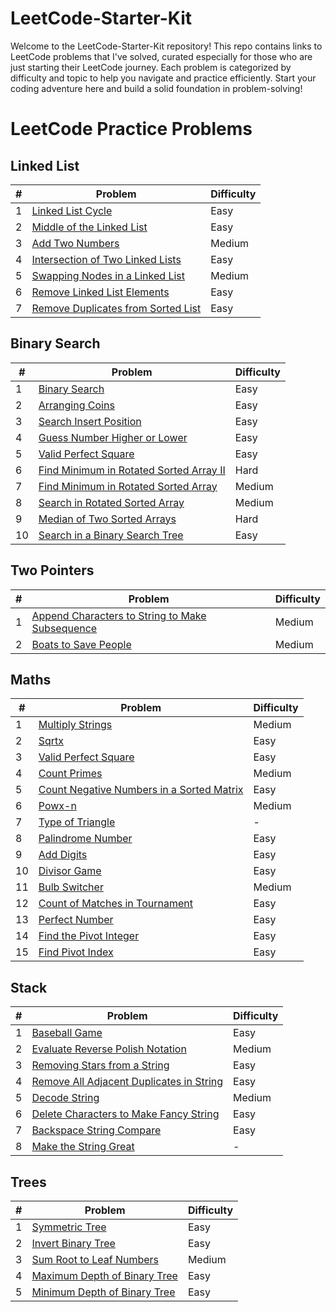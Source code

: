 # LeetCode-Starter-Kit
Welcome to the LeetCode-Starter-Kit repository! This repo contains links to LeetCode problems that I've solved, curated especially for those who are just starting their LeetCode journey. Each problem is categorized by difficulty and topic to help you navigate and practice efficiently. Start your coding adventure here and build a solid foundation in problem-solving!

# LeetCode Practice Problems




## Linked List

| #  | Problem                                           | Difficulty |
|----|---------------------------------------------------|------------|
| 1  | [Linked List Cycle](https://leetcode.com/problems/linked-list-cycle/)                                 | Easy       |
| 2  | [Middle of the Linked List](https://leetcode.com/problems/middle-of-the-linked-list/)                   | Easy       |
| 3  | [Add Two Numbers](https://leetcode.com/problems/add-two-numbers/)                                       | Medium     |
| 4  | [Intersection of Two Linked Lists](https://leetcode.com/problems/intersection-of-two-linked-lists/)     | Easy       |
| 5  | [Swapping Nodes in a Linked List](https://leetcode.com/problems/swapping-nodes-in-a-linked-list/)       | Medium     |
| 6  | [Remove Linked List Elements](https://leetcode.com/problems/remove-linked-list-elements/)               | Easy       |
| 7  | [Remove Duplicates from Sorted List](https://leetcode.com/problems/remove-duplicates-from-sorted-list/) | Easy       |


## Binary Search

| #  | Problem                                           | Difficulty |
|----|---------------------------------------------------|------------|
| 1  | [Binary Search](https://leetcode.com/problems/binary-search/)                                           | Easy       |
| 2  | [Arranging Coins](https://leetcode.com/problems/arranging-coins/)                                       | Easy       |
| 3  | [Search Insert Position](https://leetcode.com/problems/search-insert-position/)                         | Easy       |
| 4  | [Guess Number Higher or Lower](https://leetcode.com/problems/guess-number-higher-or-lower/)             | Easy       |
| 5  | [Valid Perfect Square](https://leetcode.com/problems/valid-perfect-square/)                             | Easy       |
| 6  | [Find Minimum in Rotated Sorted Array II](https://leetcode.com/problems/find-minimum-in-rotated-sorted-array-ii/) | Hard |
| 7  | [Find Minimum in Rotated Sorted Array](https://leetcode.com/problems/find-minimum-in-rotated-sorted-array/) | Medium |
| 8  | [Search in Rotated Sorted Array](https://leetcode.com/problems/search-in-rotated-sorted-array/)         | Medium     |
| 9  | [Median of Two Sorted Arrays](https://leetcode.com/problems/median-of-two-sorted-arrays/)               | Hard       |
| 10 | [Search in a Binary Search Tree](https://leetcode.com/problems/search-in-a-binary-search-tree/)           | Easy       |

## Two Pointers

| #  | Problem                                           | Difficulty |
|----|---------------------------------------------------|------------|
| 1  | [Append Characters to String to Make Subsequence](https://leetcode.com/problems/append-characters-to-make-string-to-make-subsequence/) | Medium |
| 2  | [Boats to Save People](https://leetcode.com/problems/boats-to-save-people/)                             | Medium     |


## Maths

| #  | Problem                                           | Difficulty |
|----|---------------------------------------------------|------------|
| 1  | [Multiply Strings](https://leetcode.com/problems/multiply-strings/)                                   | Medium     |
| 2  | [Sqrtx](https://leetcode.com/problems/sqrtx/)                                                             | Easy       |
| 3  | [Valid Perfect Square](https://leetcode.com/problems/valid-perfect-square/)                             | Easy       |
| 4  | [Count Primes](https://leetcode.com/problems/count-primes/)                                             | Medium     |
| 5  | [Count Negative Numbers in a Sorted Matrix](https://leetcode.com/problems/count-negative-numbers-in-a-sorted-matrix/) | Easy |
| 6  | [Powx-n](https://leetcode.com/problems/powx-n/)                                                           | Medium     |
| 7  | [Type of Triangle](https://leetcode.com/problems/type-of-triangle/)                                     | -          |
| 8  | [Palindrome Number](https://leetcode.com/problems/palindrome-number/)                                   | Easy       |
| 9  | [Add Digits](https://leetcode.com/problems/add-digits/)                                                   | Easy       |
| 10 | [Divisor Game](https://leetcode.com/problems/divisor-game/)                                               | Easy       |
| 11 | [Bulb Switcher](https://leetcode.com/problems/bulb-switcher/)                                             | Medium     |
| 12 | [Count of Matches in Tournament](https://leetcode.com/problems/count-of-matches-in-tournament/)         | Easy       |
| 13 | [Perfect Number](https://leetcode.com/problems/perfect-number/)                                           | Easy       |
| 14 | [Find the Pivot Integer](https://leetcode.com/problems/find-the-pivot-integer/)                           | Easy       |
| 15 | [Find Pivot Index](https://leetcode.com/problems/find-pivot-index/)                                       | Easy       |

## Stack

| #  | Problem                                           | Difficulty |
|----|---------------------------------------------------|------------|
| 1  | [Baseball Game](https://leetcode.com/problems/baseball-game/)                                           | Easy       |
| 2  | [Evaluate Reverse Polish Notation](https://leetcode.com/problems/evaluate-reverse-polish-notation/)     | Medium     |
| 3  | [Removing Stars from a String](https://leetcode.com/problems/removing-stars-from-a-string/)             | Easy       |
| 4  | [Remove All Adjacent Duplicates in String](https://leetcode.com/problems/remove-all-adjacent-duplicates-in-string/) | Easy |
| 5  | [Decode String](https://leetcode.com/problems/decode-string/)                                           | Medium     |
| 6  | [Delete Characters to Make Fancy String](https://leetcode.com/problems/delete-characters-to-make-fancy-string/) | Easy |
| 7  | [Backspace String Compare](https://leetcode.com/problems/backspace-string-compare/)                     | Easy       |
| 8  | [Make the String Great](https://leetcode.com/problems/make-the-string-great/)                           | -          |

## Trees

| #  | Problem                                           | Difficulty |
|----|---------------------------------------------------|------------|
| 1  | [Symmetric Tree](https://leetcode.com/problems/symmetric-tree/)                                         | Easy       |
| 2  | [Invert Binary Tree](https://leetcode.com/problems/invert-binary-tree/)                                   | Easy       |
| 3  | [Sum Root to Leaf Numbers](https://leetcode.com/problems/sum-root-to-leaf-numbers/)                       | Medium     |
| 4  | [Maximum Depth of Binary Tree](https://leetcode.com/problems/maximum-depth-of-binary-tree/)               | Easy       |
| 5  | [Minimum Depth of Binary Tree](https://leetcode.com/problems/minimum-depth-of-binary-tree/)               | Easy       |


